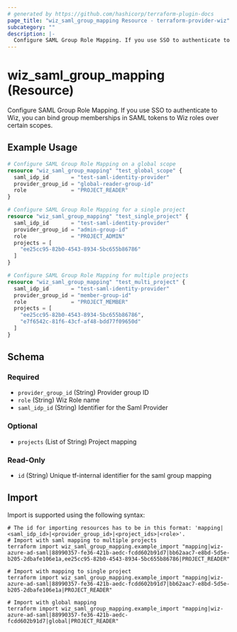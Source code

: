 ```yaml
---
# generated by https://github.com/hashicorp/terraform-plugin-docs
page_title: "wiz_saml_group_mapping Resource - terraform-provider-wiz"
subcategory: ""
description: |-
  Configure SAML Group Role Mapping. If you use SSO to authenticate to Wiz, you can bind group memberships in SAML tokens to Wiz roles over certain scopes.
---
```


# wiz_saml_group_mapping (Resource)

Configure SAML Group Role Mapping. If you use SSO to authenticate to Wiz, you can bind group memberships in SAML tokens to Wiz roles over certain scopes.

## Example Usage

```terraform
# Configure SAML Group Role Mapping on a global scope
resource "wiz_saml_group_mapping" "test_global_scope" {
  saml_idp_id       = "test-saml-identity-provider"
  provider_group_id = "global-reader-group-id"
  role              = "PROJECT_READER"
}

# Configure SAML Group Role Mapping for a single project
resource "wiz_saml_group_mapping" "test_single_project" {
  saml_idp_id       = "test-saml-identity-provider"
  provider_group_id = "admin-group-id"
  role              = "PROJECT_ADMIN"
  projects = [
    "ee25cc95-82b0-4543-8934-5bc655b86786"
  ]
}

# Configure SAML Group Role Mapping for multiple projects
resource "wiz_saml_group_mapping" "test_multi_project" {
  saml_idp_id       = "test-saml-identity-provider"
  provider_group_id = "member-group-id"
  role              = "PROJECT_MEMBER"
  projects = [
    "ee25cc95-82b0-4543-8934-5bc655b86786",
    "e7f6542c-81f6-43cf-af48-bdd77f09650d"
  ]
}
```

<!-- schema generated by tfplugindocs -->
## Schema

### Required

- `provider_group_id` (String) Provider group ID
- `role` (String) Wiz Role name
- `saml_idp_id` (String) Identifier for the Saml Provider

### Optional

- `projects` (List of String) Project mapping

### Read-Only

- `id` (String) Unique tf-internal identifier for the saml group mapping

## Import

Import is supported using the following syntax:

```shell
# The id for importing resources has to be in this format: 'mapping|<saml_idp_id>|<provider_group_id>|<project_ids>|<role>'.
# Import with saml mapping to multiple projects
terraform import wiz_saml_group_mapping.example_import "mapping|wiz-azure-ad-saml|88990357-fe36-421b-aedc-fcdd602b91d7|bb62aac7-e8bd-5d5e-b205-2dbafe106e1a,ee25cc95-82b0-4543-8934-5bc655b86786|PROJECT_READER"

# Import with mapping to single project
terraform import wiz_saml_group_mapping.example_import "mapping|wiz-azure-ad-saml|88990357-fe36-421b-aedc-fcdd602b91d7|bb62aac7-e8bd-5d5e-b205-2dbafe106e1a|PROJECT_READER"

# Import with global mapping
terraform import wiz_saml_group_mapping.example_import "mapping|wiz-azure-ad-saml|88990357-fe36-421b-aedc-fcdd602b91d7|global|PROJECT_READER"
```
